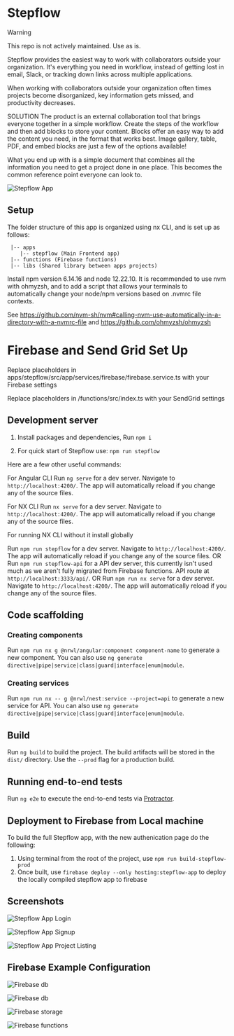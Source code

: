 # Stepflow

> [!WARNING]
> This repo is not actively maintained. Use as is.

Stepflow provides the easiest way to work with collaborators outside your organization. It's everything you need in workflow, instead of getting lost in email, Slack, or tracking down links across multiple applications.

When working with collaborators outside your organization often times projects become disorganized, key information gets missed, and productivity decreases.

SOLUTION
The product is an external collaboration tool that brings everyone together in a simple workflow. Create the steps of the workflow and then add blocks to store your content. Blocks offer an easy way to add the content you need, in the format that works best. Image gallery, table, PDF, and embed blocks are just a few of the options available!

What you end up with is a simple document that combines all the information you need to get a project done in one place. This becomes the common reference point everyone can look to.

![Stepflow App](libs/screenshots/stepflow-screenshot.jpg)

## Setup

The folder structure of this app is organized using nx CLI, and is set up as follows:

```
 |-- apps
    |-- stepflow (Main Frontend app)
 |-- functions (Firebase functions)
 |-- libs (Shared library between apps projects)
```

Install npm version 6.14.16 and node 12.22.10. It is recommended to use nvm with ohmyzsh, and to add a script that allows your terminals to automatically change your node/npm versions based on .nvmrc file contexts.

See https://github.com/nvm-sh/nvm#calling-nvm-use-automatically-in-a-directory-with-a-nvmrc-file
and
https://github.com/ohmyzsh/ohmyzsh

# Firebase and Send Grid Set Up

Replace placeholders in apps/stepflow/src/app/services/firebase/firebase.service.ts with your Firebase settings

Replace placeholders in /functions/src/index.ts with your SendGrid settings

## Development server

1. Install packages and dependencies,
   Run `npm i`

2. For quick start of Stepflow use:
   `npm run stepflow`

Here are a few other useful commands:

For Angular CLI
Run `ng serve` for a dev server. Navigate to `http://localhost:4200/`. The app will automatically reload if you change any of the source files.

For NX CLI
Run `nx serve` for a dev server. Navigate to `http://localhost:4200/`. The app will automatically reload if you change any of the source files.

For running NX CLI without it install globally

Run `npm run stepflow` for a dev server. Navigate to `http://localhost:4200/`. The app will automatically reload if you change any of the source files.
OR
Run `npm run stepflow-api` for a API dev server, this currently isn't used much as we aren't fully migrated from Firebase functions. API route at `http://localhost:3333/api/`.
OR
Run `npm run nx serve` for a dev server. Navigate to `http://localhost:4200/`. The app will automatically reload if you change any of the source files.

## Code scaffolding

### Creating components

Run `npm run nx g @nrwl/angular:component component-name` to generate a new component. You can also use `ng generate directive|pipe|service|class|guard|interface|enum|module`.

### Creating services

Run `npm run nx -- g @nrwl/nest:service --project=api` to generate a new service for API. You can also use `ng generate directive|pipe|service|class|guard|interface|enum|module`.

## Build

Run `ng build` to build the project. The build artifacts will be stored in the `dist/` directory. Use the `--prod` flag for a production build.

## Running end-to-end tests

Run `ng e2e` to execute the end-to-end tests via [Protractor](http://www.protractortest.org/).

## Deployment to Firebase from Local machine

To build the full Stepflow app, with the new authenication page do the following:

1. Using terminal from the root of the project, use `npm run build-stepflow-prod`
2. Once built, use `firebase deploy --only hosting:stepflow-app` to deploy the locally compiled stepflow app to firebase

## Screenshots

![Stepflow App Login](libs/screenshots/login.png)

![Stepflow App Signup](libs/screenshots/signup.png)

![Stepflow App Project Listing](libs/screenshots/project-listing.png)

## Firebase Example Configuration

![Firebase db](libs/screenshots/database-example.png)

![Firebase db](libs/screenshots/database-example-2.png)

![Firebase storage](libs/screenshots/storage-example.png)

![Firebase functions](libs/screenshots/functions-example.png)
